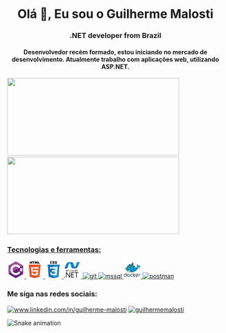 <h1 align="center">Olá 👋, Eu sou o Guilherme Malosti</h1>
<h3 align="center">.NET developer from Brazil</h3>

<h4 align="center">Desenvolvedor recém formado, estou iniciando no mercado de desenvolvimento. Atualmente trabalho com aplicações web, utilizando ASP.NET.</h4>

<div>
  <a href="https://github.com/Malosti">
  <img width="400em" height="180em" src="https://github-readme-stats.vercel.app/api?username=Malosti&show_icons=true&theme=radical&iclude_all_commits=true&count_private=true"/>
  <img width="400em" height="180em" src="https://github-readme-stats.vercel.app/api/top-langs/?username=Malosti&layout=compact&langs_count=16&theme=radical"/>
</div>

<div>
<h3 align="left">Tecnologias e ferramentas:</h3>
<p align="left">
  <a href="https://www.w3schools.com/cs/" target="_blank" rel="noreferrer"> <img src="https://raw.githubusercontent.com/devicons/devicon/master/icons/csharp/csharp-original.svg" alt="csharp" width="40" height="40"/> </a>
   <a href="https://www.w3.org/html/" target="_blank" rel="noreferrer"> <img src="https://raw.githubusercontent.com/devicons/devicon/master/icons/html5/html5-original-wordmark.svg" alt="html5" width="40" height="40"/> </a>
  <a href="https://www.w3schools.com/css/" target="_blank" rel="noreferrer"> <img src="https://raw.githubusercontent.com/devicons/devicon/master/icons/css3/css3-original-wordmark.svg" alt="css3" width="40" height="40"/> </a>
  <a href="https://dotnet.microsoft.com/" target="_blank" rel="noreferrer"> <img src="https://raw.githubusercontent.com/devicons/devicon/master/icons/dot-net/dot-net-original-wordmark.svg" alt="dotnet" width="40" height="40"/> </a>
  <a href="https://git-scm.com/" target="_blank" rel="noreferrer"> <img src="https://www.vectorlogo.zone/logos/git-scm/git-scm-icon.svg" alt="git" width="40"height="40"/> </a> 
  <a href="https://www.microsoft.com/en-us/sql-server" target="_blank" rel="noreferrer"> <img src="https://www.svgrepo.com/show/303229/microsoft-sql-server-logo.svg"alt="mssql" width="40" height="40"/> </a>
  <a href="https://www.docker.com/" target="_blank" rel="noreferrer"> <img src="https://raw.githubusercontent.com/devicons/devicon/master/icons/docker/docker-original-wordmark.svg" alt="docker" width="40" height="40"/> </a>
  <a href="https://postman.com" target="_blank" rel="noreferrer"> <img src="https://www.vectorlogo.zone/logos/getpostman/getpostman-icon.svg" alt="postman" width="40" height="40"/> </a> </p>
</div>

<div>
<h3 align="left">Me siga nas redes sociais:</h3>
<p align="left">
<a href="https://linkedin.com/in/www.linkedin.com/in/guilherme-malosti" target="blank"><img align="center" src="https://raw.githubusercontent.com/rahuldkjain/github-profile-readme-generator/master/src/images/icons/Social/linked-in-alt.svg" alt="www.linkedin.com/in/guilherme-malosti" height="30" width="40" /></a>
<a href="https://instagram.com/guilhermemalosti" target="blank"><img align="center" src="https://raw.githubusercontent.com/rahuldkjain/github-profile-readme-generator/master/src/images/icons/Social/instagram.svg" alt="guilhermemalosti" height="30" width="40" /></a>
</p>
</div>

![Snake animation](https://github.com/Malosti/Malosti/blob/output/github-contribution-grid-snake.svg)
